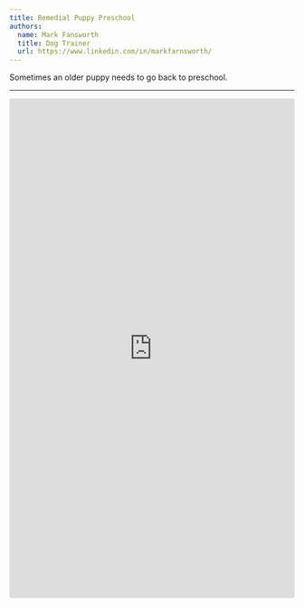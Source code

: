```yaml
---
title: Remedial Puppy Preschool
authors:
  name: Mark Fansworth
  title: Dog Trainer
  url: https://www.linkedin.com/in/markfarnsworth/
---
```

Sometimes an older puppy needs to go back to preschool.

<hr/>

<iframe
allowfullscreen
frameborder="0"
height="881"
src="https://www.youtube.com/embed/If0Yan559NY?rel=0"
title="Walking well on the Leash"
width="100%"
/>
